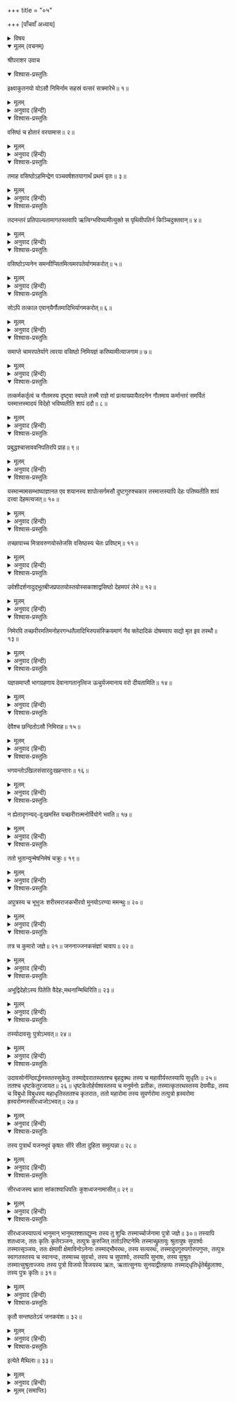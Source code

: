 +++
title = "०५"

+++
[पाँचवाँ अध्याय]



<details><summary>विषय</summary>

निमि-चरित्र और निमिवंशका वर्णन
</details>


<details open><summary>मूलम् (वचनम्)</summary>

श्रीपराशर उवाच
</details>

<details open><summary>विश्वास-प्रस्तुतिः</summary>

इक्ष्वाकुतनयो योऽसौ निमिर्नाम सहस्रं वत्सरं सत्रमारेभे॥ १॥
</details>

<details><summary>मूलम्</summary>

इक्ष्वाकुतनयो योऽसौ निमिर्नाम सहस्रं वत्सरं सत्रमारेभे॥ १॥
</details>

<details><summary>अनुवाद (हिन्दी)</summary>

श्रीपराशरजी बोले—इक्ष्वाकुका जो निमि नामक पुत्र था उसने एक सहस्रवर्षमें समाप्त होनेवाले यज्ञका आरम्भ किया॥ १॥
</details>

<details open><summary>विश्वास-प्रस्तुतिः</summary>

वसिष्ठं च होतारं वरयामास॥ २॥
</details>

<details><summary>मूलम्</summary>

वसिष्ठं च होतारं वरयामास॥ २॥
</details>

<details><summary>अनुवाद (हिन्दी)</summary>

उस यज्ञमें उसने वसिष्ठजीको होता वरण किया॥ २॥
</details>

<details open><summary>विश्वास-प्रस्तुतिः</summary>

तमाह वसिष्ठोऽहमिन्द्रेण पञ्चवर्षशतयागार्थं प्रथमं वृतः॥ ३॥
</details>

<details><summary>मूलम्</summary>

तमाह वसिष्ठोऽहमिन्द्रेण पञ्चवर्षशतयागार्थं प्रथमं वृतः॥ ३॥
</details>

<details><summary>अनुवाद (हिन्दी)</summary>

वसिष्ठजीने उससे कहा कि पाँच सौ वर्षके यज्ञके लिये इन्द्रने मुझे पहले ही वरण कर लिया है॥ ३॥
</details>

<details open><summary>विश्वास-प्रस्तुतिः</summary>

तदनन्तरं प्रतिपाल्यतामागतस्तवापि ऋत्विग्भविष्यामीत्युक्ते स पृथिवीपतिर्न किञ्चिदुक्तवान‍्॥ ४॥
</details>

<details><summary>मूलम्</summary>

तदनन्तरं प्रतिपाल्यतामागतस्तवापि ऋत्विग्भविष्यामीत्युक्ते स पृथिवीपतिर्न किञ्चिदुक्तवान‍्॥ ४॥
</details>

<details><summary>अनुवाद (हिन्दी)</summary>

अतः इतने समय तुम ठहर जाओ, वहाँसे आनेपर मैं तुम्हारा भी ऋत्विक् हो जाऊँगा। उनके ऐसा कहनेपर राजाने उन्हें कुछ भी उत्तर नहीं दिया॥ ४॥
</details>

<details open><summary>विश्वास-प्रस्तुतिः</summary>

वसिष्ठोऽप्यनेन समन्वीप्सितमित्यमरपतेर्यागमकरोत्॥ ५॥
</details>

<details><summary>मूलम्</summary>

वसिष्ठोऽप्यनेन समन्वीप्सितमित्यमरपतेर्यागमकरोत्॥ ५॥
</details>

<details><summary>अनुवाद (हिन्दी)</summary>

वसिष्ठजीने यह समझकर कि राजाने उनका कथन स्वीकार कर लिया है इन्द्रका यज्ञ आरम्भ कर दिया॥ ५॥
</details>

<details open><summary>विश्वास-प्रस्तुतिः</summary>

सोऽपि तत्काल एवान‍्यैर्गौतमादिभिर्यागमकरोत्॥ ६॥
</details>

<details><summary>मूलम्</summary>

सोऽपि तत्काल एवान‍्यैर्गौतमादिभिर्यागमकरोत्॥ ६॥
</details>

<details><summary>अनुवाद (हिन्दी)</summary>

किन्तु राजा निमि भी उसी समय गौतमादि अन्य होताओंद्वारा अपना यज्ञ करने लगे॥ ६॥
</details>

<details open><summary>विश्वास-प्रस्तुतिः</summary>

समाप्ते चामरपतेर्यागे त्वरया वसिष्ठो निमियज्ञं करिष्यामीत्याजगाम॥ ७॥
</details>

<details><summary>मूलम्</summary>

समाप्ते चामरपतेर्यागे त्वरया वसिष्ठो निमियज्ञं करिष्यामीत्याजगाम॥ ७॥
</details>

<details><summary>अनुवाद (हिन्दी)</summary>

देवराज इन्द्रका यज्ञ समाप्त होते ही ‘मुझे निमिका यज्ञ कराना है’ इस विचारसे वसिष्ठजी भी तुरंत ही आ गये॥ ७॥
</details>

<details open><summary>विश्वास-प्रस्तुतिः</summary>

तत्कर्मकर्तृत्वं च गौतमस्य दृष्ट्वा स्वपते तस्मै राज्ञे मां प्रत्याख्यायैतदनेन गौतमाय कर्मान्तरं समर्पितं यस्मात्तस्मादयं विदेहो भविष्यतीति शापं ददौ॥ ८॥
</details>

<details><summary>मूलम्</summary>

तत्कर्मकर्तृत्वं च गौतमस्य दृष्ट्वा स्वपते तस्मै राज्ञे मां प्रत्याख्यायैतदनेन गौतमाय कर्मान्तरं समर्पितं यस्मात्तस्मादयं विदेहो भविष्यतीति शापं ददौ॥ ८॥
</details>

<details><summary>अनुवाद (हिन्दी)</summary>

उस यज्ञमें अपना [होताका] कर्म गौतमको करते देख उन्होंने सोते हुए राजा निमिको यह शाप दिया कि ‘इसने मेरी अवज्ञा करके सम्पूर्ण कर्मका भार गौतमको सौंपा है इसलिये यह देहहीन हो जायगा’॥ ८॥
</details>

<details open><summary>विश्वास-प्रस्तुतिः</summary>

प्रबुद्धश्चासाववनिपतिरपि प्राह॥ ९॥
</details>

<details><summary>मूलम्</summary>

प्रबुद्धश्चासाववनिपतिरपि प्राह॥ ९॥
</details>

<details><summary>अनुवाद (हिन्दी)</summary>

सोकर उठनेपर राजा निमिने भी कहा—॥ ९॥
</details>

<details open><summary>विश्वास-प्रस्तुतिः</summary>

यस्मान्मामसम्भाष्याज्ञानत एव शयानस्य शापोत्सर्गमसौ दुष्टगुरुश्चकार तस्मात्तस्यापि देहः पतिष्यतीति शापं दत्त्वा देहमत्यजत्॥ १०॥
</details>

<details><summary>मूलम्</summary>

यस्मान्मामसम्भाष्याज्ञानत एव शयानस्य शापोत्सर्गमसौ दुष्टगुरुश्चकार तस्मात्तस्यापि देहः पतिष्यतीति शापं दत्त्वा देहमत्यजत्॥ १०॥
</details>

<details><summary>अनुवाद (हिन्दी)</summary>

‘‘इस दुष्ट गुरुने मुझसे बिना बातचीत किये अज्ञानतापूर्वक मुझ सोये हुएको शाप दिया है, इसलिये इसका देह भी नष्ट हो जायगा।’’ इस प्रकार शाप देकर राजाने अपना शरीर छोड़ दिया॥ १०॥
</details>

<details open><summary>विश्वास-प्रस्तुतिः</summary>

तच्छापाच्च मित्रावरुणयोस्तेजसि वसिष्ठस्य चेतः प्रविष्टम्॥ ११॥
</details>

<details><summary>मूलम्</summary>

तच्छापाच्च मित्रावरुणयोस्तेजसि वसिष्ठस्य चेतः प्रविष्टम्॥ ११॥
</details>

<details><summary>अनुवाद (हिन्दी)</summary>

राजा निमिके शापसे वसिष्ठजीका लिंगदेह मित्रावरुणके वीर्यमें प्रविष्ट हुआ॥ ११॥
</details>

<details open><summary>विश्वास-प्रस्तुतिः</summary>

उर्वशीदर्शनादुद्भूतबीजप्रपातयोस्तयोस्सकाशाद्वसिष्ठो देहमपरं लेभे॥ १२॥
</details>

<details><summary>मूलम्</summary>

उर्वशीदर्शनादुद्भूतबीजप्रपातयोस्तयोस्सकाशाद्वसिष्ठो देहमपरं लेभे॥ १२॥
</details>

<details><summary>अनुवाद (हिन्दी)</summary>

और उर्वशीके देखनेसे उसका वीर्य स्खलित होनेपर उसीसे उन्होंने दूसरा देह धारण किया॥ १२॥
</details>

<details open><summary>विश्वास-प्रस्तुतिः</summary>

निमेरपि तच्छरीरमतिमनोहरगन्धतैलादिभिरुपसंस्क्रियमाणं नैव क्लेदादिकं दोषमवाप सद्यो मृत इव तस्थौ॥ १३॥
</details>

<details><summary>मूलम्</summary>

निमेरपि तच्छरीरमतिमनोहरगन्धतैलादिभिरुपसंस्क्रियमाणं नैव क्लेदादिकं दोषमवाप सद्यो मृत इव तस्थौ॥ १३॥
</details>

<details><summary>अनुवाद (हिन्दी)</summary>

निमिका शरीर भी अति मनोहर गन्ध और तैल आदिसे सुरक्षित रहनेके कारण गला-सड़ा नहीं, बल्कि तत्काल मरे हुए देहके समान ही रहा॥ १३॥
</details>

<details open><summary>विश्वास-प्रस्तुतिः</summary>

यज्ञसमाप्तौ भागग्रहणाय देवानागतानृत्विज ऊचुर्यजमानाय वरो दीयतामिति॥ १४॥
</details>

<details><summary>मूलम्</summary>

यज्ञसमाप्तौ भागग्रहणाय देवानागतानृत्विज ऊचुर्यजमानाय वरो दीयतामिति॥ १४॥
</details>

<details><summary>अनुवाद (हिन्दी)</summary>

यज्ञ समाप्त होनेपर जब देवगण अपना भाग ग्रहण करनेके लिये आये तो उनसे ऋत्विक‍‍्गण बोले कि—‘‘यजमानको वर दीजिये’’॥ १४॥
</details>

<details open><summary>विश्वास-प्रस्तुतिः</summary>

देवैश्च छन्दितोऽसौ निमिराह॥ १५॥
</details>

<details><summary>मूलम्</summary>

देवैश्च छन्दितोऽसौ निमिराह॥ १५॥
</details>

<details><summary>अनुवाद (हिन्दी)</summary>

देवताओंद्वारा प्रेरणा किये जानेपर राजा निमिने उनसे कहा—॥ १५॥
</details>

<details open><summary>विश्वास-प्रस्तुतिः</summary>

भगवन्तोऽखिलसंसारदुःखहन्तारः॥ १६॥
</details>

<details><summary>मूलम्</summary>

भगवन्तोऽखिलसंसारदुःखहन्तारः॥ १६॥
</details>

<details><summary>अनुवाद (हिन्दी)</summary>

‘‘भगवन्! आपलोग सम्पूर्ण संसार-दुःखको दूर करनेवाले हैं॥ १६॥
</details>

<details open><summary>विश्वास-प्रस्तुतिः</summary>

न ह्येतादृगन्यद्-दुःखमस्ति यच्छरीरात्मनोर्वियोगे भवति॥ १७॥
</details>

<details><summary>मूलम्</summary>

न ह्येतादृगन्यद्-दुःखमस्ति यच्छरीरात्मनोर्वियोगे भवति॥ १७॥
</details>

<details><summary>अनुवाद (हिन्दी)</summary>

मेरे विचारमें शरीर और आत्माके वियोग होनेमें जैसा दुःख होता है वैसा और कोई दुःख नहीं है॥ १७॥  
तदहमिच्छामि सकललोकलोचनेषु वस्तुं न पुनश्शरीरग्रहणं कर्तुमित्येवमुक्तैर्देवैरसावशेषभूतानां नेत्रेष्ववतारितः॥ १८॥  
इसलिये मैं अब फिर शरीरग्रहण करना नहीं चाहता,समस्त लोगोंके नेत्रोंमें ही वास करना चाहता हूँ।’’ राजाके ऐसा कहनेपर देवताओंने उनको समस्त जीवोंके नेत्रोंमें अवस्थित कर दिया॥ १८॥
</details>

<details open><summary>विश्वास-प्रस्तुतिः</summary>

ततो भूतान्युन्मेषनिमेषं चक्रुः॥ १९॥
</details>

<details><summary>मूलम्</summary>

ततो भूतान्युन्मेषनिमेषं चक्रुः॥ १९॥
</details>

<details><summary>अनुवाद (हिन्दी)</summary>

तभीसे प्राणी निमेषोन्मेष (पलक खोलना-मूँदना) करने लगे हैं॥ १९॥
</details>

<details open><summary>विश्वास-प्रस्तुतिः</summary>

अपुत्रस्य च भूभुजः शरीरमराजकभीरवो मुनयोऽरण्या ममन्थुः॥ २०॥
</details>

<details><summary>मूलम्</summary>

अपुत्रस्य च भूभुजः शरीरमराजकभीरवो मुनयोऽरण्या ममन्थुः॥ २०॥
</details>

<details><summary>अनुवाद (हिन्दी)</summary>

तदनन्तर अराजकताके भयसे मुनिजनोंने उस पुत्रहीन राजाके शरीरको अरणि (शमीदण्ड)-से मँथा॥ २०॥
</details>

<details open><summary>विश्वास-प्रस्तुतिः</summary>

तत्र च कुमारो जज्ञे॥ २१॥ जननाज्जनकसंज्ञां चावाप॥ २२॥
</details>

<details><summary>मूलम्</summary>

तत्र च कुमारो जज्ञे॥ २१॥ जननाज्जनकसंज्ञां चावाप॥ २२॥
</details>

<details><summary>अनुवाद (हिन्दी)</summary>

उससे एक कुमार उत्पन्न हुआ जो जन्म लेनेके कारण ‘जनक’ कहलाया॥ २१-२२॥
</details>

<details open><summary>विश्वास-प्रस्तुतिः</summary>

अभूद्विदेहोऽस्य पितेति वैदेहः,मथनान्मिथिरिति॥ २३॥
</details>

<details><summary>मूलम्</summary>

अभूद्विदेहोऽस्य पितेति वैदेहः,मथनान्मिथिरिति॥ २३॥
</details>

<details><summary>अनुवाद (हिन्दी)</summary>

इसके पिता विदेह थे इसलिये यह ‘वैदेह’ कहलाता है और मन्थनसे उत्पन्न होनेके कारण ‘मिथि’ भी कहा जाता है॥ २३॥
</details>

<details open><summary>विश्वास-प्रस्तुतिः</summary>

तस्योदावसुः पुत्रोऽभवत्॥ २४॥
</details>

<details><summary>मूलम्</summary>

तस्योदावसुः पुत्रोऽभवत्॥ २४॥
</details>

<details><summary>अनुवाद (हिन्दी)</summary>

उसके उदावसु नामक पुत्र हुआ॥ २४॥
</details>

<details open><summary>विश्वास-प्रस्तुतिः</summary>

उदावसोर्नन्दिवर्द्धनस्ततस्सुकेतुः तस्माद्देवरातस्ततश्च बृहदुक्थः तस्य च महावीर्यस्तस्यापि सुधृतिः॥ २५॥ ततश्च धृष्टकेतुरजायत॥ २६॥ धृष्टकेतोर्हर्यश्वस्तस्य च मनुर्मनोः प्रतीकः, तस्मात्कृतरथस्तस्य देवमीढः, तस्य च विबुधो विबुधस्य महाधृतिस्ततश्च कृतरातः, ततो महारोमा तस्य सुवर्णरोमा तत्पुत्रो ह्रस्वरोमा ह्रस्वरोम्णस्सीरध्वजोऽभवत्॥ २७॥
</details>

<details><summary>मूलम्</summary>

उदावसोर्नन्दिवर्द्धनस्ततस्सुकेतुः तस्माद्देवरातस्ततश्च बृहदुक्थः तस्य च महावीर्यस्तस्यापि सुधृतिः॥ २५॥ ततश्च धृष्टकेतुरजायत॥ २६॥ धृष्टकेतोर्हर्यश्वस्तस्य च मनुर्मनोः प्रतीकः, तस्मात्कृतरथस्तस्य देवमीढः, तस्य च विबुधो विबुधस्य महाधृतिस्ततश्च कृतरातः, ततो महारोमा तस्य सुवर्णरोमा तत्पुत्रो ह्रस्वरोमा ह्रस्वरोम्णस्सीरध्वजोऽभवत्॥ २७॥
</details>

<details><summary>अनुवाद (हिन्दी)</summary>

उदावसुके नन्दिवर्द्धन, नन्दिवर्द्धनके सुकेतु, सुकेतुके देवरात, देवरातके बृहदुक्थ, बृहदुक्थके महावीर्य, महावीर्यके सुधृति, सुधृतिके धृष्टकेतु, धृष्टकेतुके हर्यश्व, हर्यश्वके मनु, मनुके प्रतीक, प्रतीकके कृतरथ, कृतरथके देवमीढ, देवमीढके विबुध, विबुधके महाधृति, महाधृतिके कृतरात, कृतरातके महारोमा, महारोमाके सुवर्णरोमा, सुवर्णरोमाके ह्रस्वरोमा और ह्रस्वरोमाके सीरध्वज नामक पुत्र हुआ॥ २५—२७॥
</details>

<details open><summary>विश्वास-प्रस्तुतिः</summary>

तस्य पुत्रार्थं यजनभुवं कृषतः सीरे सीता दुहिता समुत्पन्ना॥ २८॥
</details>

<details><summary>मूलम्</summary>

तस्य पुत्रार्थं यजनभुवं कृषतः सीरे सीता दुहिता समुत्पन्ना॥ २८॥
</details>

<details><summary>अनुवाद (हिन्दी)</summary>

वह पुत्रकी कामनासे यज्ञभूमिको जोत रहा था। इसी समय हलके अग्र भागमें उसके सीता नामकी कन्या उत्पन्न हुई॥ २८॥
</details>

<details open><summary>विश्वास-प्रस्तुतिः</summary>

सीरध्वजस्य भ्राता सांकाश्याधिपतिः कुशध्वजनामासीत्॥ २९॥
</details>

<details><summary>मूलम्</summary>

सीरध्वजस्य भ्राता सांकाश्याधिपतिः कुशध्वजनामासीत्॥ २९॥
</details>

<details><summary>अनुवाद (हिन्दी)</summary>

सीरध्वजका भाई सांकाश्यनरेश कुशध्वज था॥ २९॥
</details>

<details open><summary>विश्वास-प्रस्तुतिः</summary>

सीरध्वजस्यापत्यं भानुमान् भानुमतश्शतद्युम्नः तस्य तु शुचिः तस्माच्चोर्जनामा पुत्रो जज्ञे॥ ३०॥ तस्यापि शतध्वजः, ततः कृतिः कृतेरञ्जनः, तत्पुत्रः कुरुजित् ततोऽरिष्टनेमिः तस्माच्छ्रुतायुः श्रुतायुषः सुपार्श्वः तस्मात्सृञ्जयः, ततः क्षेमावी क्षेमाविनोऽनेनाः तस्माद्भौमरथः, तस्य सत्यरथः, तस्मादुपगुरुपगोरुपगुप्तः, तत्पुत्रः स्वागतस्तस्य च स्वानन्दः, तस्माच्च सुवर्चाः, तस्य च सुपार्श्वः, तस्यापि सुभाषः, तस्य सुश्रुतः तस्मात्सुश्रुताज्जयः तस्य पुत्रो विजयो विजयस्य ऋतः, ऋतात्सुनयः सुनयाद्वीतहव्यः तस्माद्‍धृतिर्धृतेर्बहुलाश्वः, तस्य पुत्रः कृतिः॥ ३१॥
</details>

<details><summary>मूलम्</summary>

सीरध्वजस्यापत्यं भानुमान् भानुमतश्शतद्युम्नः तस्य तु शुचिः तस्माच्चोर्जनामा पुत्रो जज्ञे॥ ३०॥ तस्यापि शतध्वजः, ततः कृतिः कृतेरञ्जनः, तत्पुत्रः कुरुजित् ततोऽरिष्टनेमिः तस्माच्छ्रुतायुः श्रुतायुषः सुपार्श्वः तस्मात्सृञ्जयः, ततः क्षेमावी क्षेमाविनोऽनेनाः तस्माद्भौमरथः, तस्य सत्यरथः, तस्मादुपगुरुपगोरुपगुप्तः, तत्पुत्रः स्वागतस्तस्य च स्वानन्दः, तस्माच्च सुवर्चाः, तस्य च सुपार्श्वः, तस्यापि सुभाषः, तस्य सुश्रुतः तस्मात्सुश्रुताज्जयः तस्य पुत्रो विजयो विजयस्य ऋतः, ऋतात्सुनयः सुनयाद्वीतहव्यः तस्माद्‍धृतिर्धृतेर्बहुलाश्वः, तस्य पुत्रः कृतिः॥ ३१॥
</details>

<details><summary>अनुवाद (हिन्दी)</summary>

सीरध्वजके भानुमान् नामक पुत्र हुआ। भानुमान‍्के शतद्युम्न, शतद्युम्नके शुचि, शुचिके ऊर्जनामा, ऊर्जनामाके शतध्वज, शतध्वजके कृति, कृतिके अंजन, अंजनके कुरुजित्, कुरुजित् के अरिष्टनेमि, अरिष्टनेमिके श्रुतायु, श्रुतायुके सुपार्श्व, सुपार्श्वके सृंजय, सृंजयके क्षेमावी, क्षेमावीके अनेना, अनेनाके भौमरथ, भौमरथके सत्यरथ, सत्यरथके उपगु, उपगुके उपगुप्त, उपगुप्तके स्वागत, स्वागतके स्वानन्द, स्वानन्दके सुवर्चा, सुवर्चाके सुपार्श्व, सुपार्श्वके सुभाष, सुभाषके सुश्रुत, सुश्रुतके जय, जयके विजय, विजयके ऋत, ऋतके सुनय, सुनयके वीतहव्य, वीतहव्यके धृति, धृतिके बहुलाश्व और बहुलाश्वके कृति नामक पुत्र हुआ॥ ३०-३१॥
</details>

<details open><summary>विश्वास-प्रस्तुतिः</summary>

कृतौ सन्तष्ठतेऽयं जनकवंशः॥ ३२॥
</details>

<details><summary>मूलम्</summary>

कृतौ सन्तष्ठतेऽयं जनकवंशः॥ ३२॥
</details>

<details><summary>अनुवाद (हिन्दी)</summary>

कृतिमें ही इस जनकवंशकी समाप्ति हो जाती है॥ ३२॥
</details>

<details open><summary>विश्वास-प्रस्तुतिः</summary>

इत्येते मैथिलाः॥ ३३॥
</details>

<details><summary>मूलम्</summary>

इत्येते मैथिलाः॥ ३३॥
</details>

<details><summary>अनुवाद (हिन्दी)</summary>

ये ही मैथिलभूपालगण हैं॥ ३३॥  
प्रायेणैते आत्मविद्याश्रयिणो भूपाला भवन्ति॥ ३४॥  
प्रायः ये सभी राजालोग आत्मविद्याको आश्रय देनेवाले होते हैं॥ ३४॥
</details>

<details><summary>मूलम् (समाप्तिः)</summary>

इति श्रीविष्णुपुराणे चतुर्थेंऽशे पञ्चमोऽध्यायः॥ ५॥
</details>
